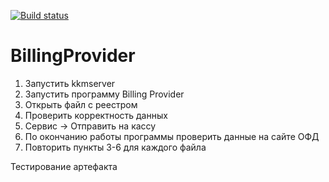 [![Build status](https://ci.appveyor.com/api/projects/status/8ec25ucvdr6my869/branch/master?svg=true)](https://ci.appveyor.com/project/alldevic/billingprovider/branch/master)

# BillingProvider

1. Запустить kkmserver
2. Запустить программу Billing Provider
3. Открыть файл с реестром
4. Проверить корректность данных
5. Сервис -> Отправить на кассу
6. По окончанию работы программы проверить данные на сайте ОФД
7. Повторить пункты 3-6 для каждого файла

Тестирование артефакта